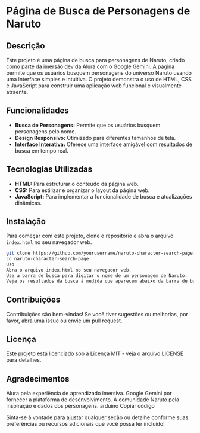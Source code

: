 # Página de Busca de Personagens de Naruto

## Descrição

Este projeto é uma página de busca para personagens de Naruto, criado como parte da imersão dev da Alura com o Google Gemini. A página permite que os usuários busquem personagens do universo Naruto usando uma interface simples e intuitiva. O projeto demonstra o uso de HTML, CSS e JavaScript para construir uma aplicação web funcional e visualmente atraente.

## Funcionalidades

- **Busca de Personagens:** Permite que os usuários busquem personagens pelo nome.
- **Design Responsivo:** Otimizado para diferentes tamanhos de tela.
- **Interface Interativa:** Oferece uma interface amigável com resultados de busca em tempo real.

## Tecnologias Utilizadas

- **HTML:** Para estruturar o conteúdo da página web.
- **CSS:** Para estilizar e organizar o layout da página web.
- **JavaScript:** Para implementar a funcionalidade de busca e atualizações dinâmicas.

## Instalação

Para começar com este projeto, clone o repositório e abra o arquivo `index.html` no seu navegador web.

```bash
git clone https://github.com/yourusername/naruto-character-search-page.git
cd naruto-character-search-page
Uso
Abra o arquivo index.html no seu navegador web.
Use a barra de busca para digitar o nome de um personagem de Naruto.
Veja os resultados da busca à medida que aparecem abaixo da barra de busca.
```

## Contribuições
Contribuições são bem-vindas! Se você tiver sugestões ou melhorias, por favor, abra uma issue ou envie um pull request.

## Licença
Este projeto está licenciado sob a Licença MIT - veja o arquivo LICENSE para detalhes.

## Agradecimentos
Alura pela experiência de aprendizado imersiva.
Google Gemini por fornecer a plataforma de desenvolvimento.
A comunidade Naruto pela inspiração e dados dos personagens.
arduino
Copiar código

Sinta-se à vontade para ajustar qualquer seção ou detalhe conforme suas preferências ou recursos adicionais que você possa ter incluído!






